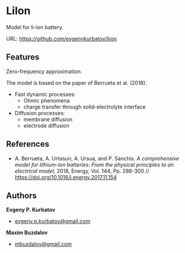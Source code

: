 # LiIon


Model for li-ion battery.

URL: https://github.com/evgenykurbatov/liion


## Features

Zero-frequency approximation.

The model is based on the paper of Berrueta et al. (2018).
+ Fast dynamic processes:
  - Ohmic phenomena
  - charge transfer through solid-electrolyte interface
+ Diffusion processes:
  - membrane diffusion
  - electrode diffusion


## References

- A. Berrueta, A. Urtasun, A. Ursua, and P. Sanchis. _A comprehensive model for lithium-ion batteries: From the physical principles to an electrical model_, 2018, Energy, Vol. 144, Pp. 286-300 // https://doi.org/10.1016/j.energy.2017.11.154


## Authors

**Evgeny P. Kurbatov**

- <evgeny.p.kurbatov@gmail.com>

**Maxim Buzdalov**

- <mbuzdalov@gmail.com>
